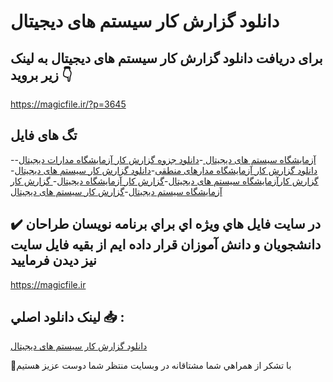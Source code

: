 # دانلود گزارش کار سیستم های دیجیتال

## برای دریافت دانلود گزارش کار سیستم های دیجیتال به لینک زیر بروید 👇

https://magicfile.ir/?p=3645

## تگ های فایل

-[آزمایشگاه سیستم های دیجیتال ](https://magicfile.ir/product/%d8%af%d8%a7%d9%86%d9%84%d9%88%d8%af-%da%af%d8%b2%d8%a7%d8%b1%d8%b4-%da%a9%d8%a7%d8%b1-%d8%b3%db%8c%d8%b3%d8%aa%d9%85-%d9%87%d8%a7%db%8c-%d8%af%db%8c%d8%ac%db%8c%d8%aa%d8%a7%d9%84/)-[دانلود جزوه گزارش کار آزمایشگاه مدارات دیجیتال](https://magicfile.ir/product/%d8%af%d8%a7%d9%86%d9%84%d9%88%d8%af-%da%af%d8%b2%d8%a7%d8%b1%d8%b4-%da%a9%d8%a7%d8%b1-%d8%b3%db%8c%d8%b3%d8%aa%d9%85-%d9%87%d8%a7%db%8c-%d8%af%db%8c%d8%ac%db%8c%d8%aa%d8%a7%d9%84/)-[دانلود گزارش کار آزمایشگاه مدارهای منطقی](https://magicfile.ir/product/%d8%af%d8%a7%d9%86%d9%84%d9%88%d8%af-%da%af%d8%b2%d8%a7%d8%b1%d8%b4-%da%a9%d8%a7%d8%b1-%d8%b3%db%8c%d8%b3%d8%aa%d9%85-%d9%87%d8%a7%db%8c-%d8%af%db%8c%d8%ac%db%8c%d8%aa%d8%a7%d9%84/)-[دانلود گزارش کار سیستم های دیجیتال](https://magicfile.ir/product/%d8%af%d8%a7%d9%86%d9%84%d9%88%d8%af-%da%af%d8%b2%d8%a7%d8%b1%d8%b4-%da%a9%d8%a7%d8%b1-%d8%b3%db%8c%d8%b3%d8%aa%d9%85-%d9%87%d8%a7%db%8c-%d8%af%db%8c%d8%ac%db%8c%d8%aa%d8%a7%d9%84/)-[گزارش کارآزمایشگاه سیستم های دیجیتال](https://magicfile.ir/product/%d8%af%d8%a7%d9%86%d9%84%d9%88%d8%af-%da%af%d8%b2%d8%a7%d8%b1%d8%b4-%da%a9%d8%a7%d8%b1-%d8%b3%db%8c%d8%b3%d8%aa%d9%85-%d9%87%d8%a7%db%8c-%d8%af%db%8c%d8%ac%db%8c%d8%aa%d8%a7%d9%84/)-[گزارش کار آزمایشگاه دیجیتال](https://magicfile.ir/product/%d8%af%d8%a7%d9%86%d9%84%d9%88%d8%af-%da%af%d8%b2%d8%a7%d8%b1%d8%b4-%da%a9%d8%a7%d8%b1-%d8%b3%db%8c%d8%b3%d8%aa%d9%85-%d9%87%d8%a7%db%8c-%d8%af%db%8c%d8%ac%db%8c%d8%aa%d8%a7%d9%84/)-[ گزارش کار آزمایشگاه سیستم دیجیتال](https://magicfile.ir/product/%d8%af%d8%a7%d9%86%d9%84%d9%88%d8%af-%da%af%d8%b2%d8%a7%d8%b1%d8%b4-%da%a9%d8%a7%d8%b1-%d8%b3%db%8c%d8%b3%d8%aa%d9%85-%d9%87%d8%a7%db%8c-%d8%af%db%8c%d8%ac%db%8c%d8%aa%d8%a7%d9%84/)-[گزارش کار سیستم های دیجیتال](https://magicfile.ir/product/%d8%af%d8%a7%d9%86%d9%84%d9%88%d8%af-%da%af%d8%b2%d8%a7%d8%b1%d8%b4-%da%a9%d8%a7%d8%b1-%d8%b3%db%8c%d8%b3%d8%aa%d9%85-%d9%87%d8%a7%db%8c-%d8%af%db%8c%d8%ac%db%8c%d8%aa%d8%a7%d9%84/)

## ✔️ در سايت فايل هاي ويژه اي براي برنامه نويسان طراحان دانشجويان و دانش آموزان قرار داده ايم از بقيه فايل سايت نيز ديدن فرماييد

https://magicfile.ir


## لينک دانلود اصلي 📥 :

[دانلود گزارش کار سیستم های دیجیتال](https://magicfile.ir/product/%d8%af%d8%a7%d9%86%d9%84%d9%88%d8%af-%da%af%d8%b2%d8%a7%d8%b1%d8%b4-%da%a9%d8%a7%d8%b1-%d8%b3%db%8c%d8%b3%d8%aa%d9%85-%d9%87%d8%a7%db%8c-%d8%af%db%8c%d8%ac%db%8c%d8%aa%d8%a7%d9%84/) 


🙏با تشکر از همراهي شما مشتاقانه در وبسایت منتظر شما دوست عزیز هستیم

